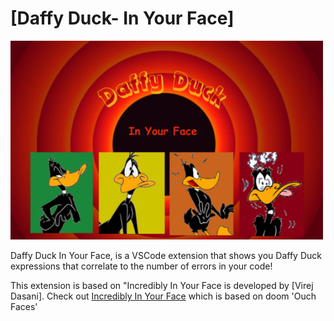 # [Daffy Duck- In Your Face]

<!-- ## Watch how I made this extension on YouTube [here](https://www.youtube.com/watch?v=SGFNhz91yNQ) -->
<!-- # [Incredibly In Your Face](https://marketplace.visualstudio.com/items?itemName=VirejDasani.incredibly-in-your-face) -->

<!-- <a href="https://www.producthunt.com/posts/in-your-face-2?utm_source=badge-featured&utm_medium=badge&utm_souce=badge-in&#0045;your&#0045;face&#0045;2" target="_blank"><img src="https://api.producthunt.com/widgets/embed-image/v1/featured.svg?post_id=346936&theme=light" alt="In&#0032;Your&#0032;Face - A&#0032;VS&#0032;Code&#0032;extension&#0032;&#0045;&#0032;shows&#0032;faces&#0032;that&#0032;correlate&#0032;to&#0032;errors&#0033; | Product Hunt" style="width: 250px; height: 54px;" width="250" height="54" /></a> -->

<!-- ![Downloads](https://vsmarketplacebadge.apphb.com/downloads/VirejDasani.in-your-face.svg) -->
<!-- ![Rating](https://vsmarketplacebadge.apphb.com/rating-star/VirejDasani.in-your-face.svg)
![Version](https://vsmarketplacebadge.apphb.com/version/VirejDasani.in-your-face.svg) -->
<!-- [Installs](https://vsmarketplacebadge.apphb.com/installs/VirejDasani.hydroxy.svg) -->
<img src="https://github.com/Sir-Frederik/Daffy-Duck-InYourFace/blob/main/assets/smallBanner.png" width="500"/>

Daffy Duck In Your Face, is a VSCode extension that shows you Daffy Duck expressions that correlate to the number of errors in your code!

<!-- ![Loading...](https://raw.githubusercontent.com/virejdasani/Incredibly-InYourFace/main/assets/smallBanner.png)

![Loading...](https://github.com/virejdasani/Incredibly-InYourFace/blob/main/assets/Preview-Vid.gif?raw=true) -->

<!-- - Check it out on YouTube [here](https://www.youtube.com/watch?v=BuejUOFOodw) -->

This extension is based on "Incredibly In Your Face is developed by [Virej Dasani].
Check out [Incredibly In Your Face](https://marketplace.visualstudio.com/items?itemName=VirejDasani.incredibly-in-your-face) which is based on doom 'Ouch Faces'

